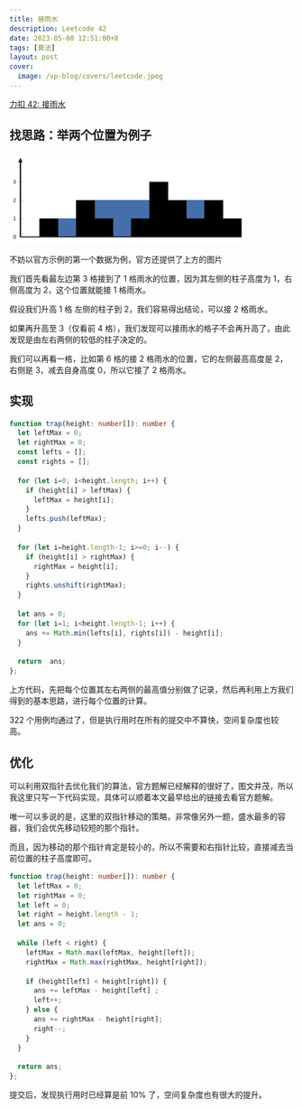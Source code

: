```yaml
---
title: 接雨水
description: Leetcode 42
date: 2023-05-08 12:51:00+8
tags: [算法]
layout: post
cover:
  image: /vp-blog/covers/leetcode.jpeg
---
```


[力扣 42: 接雨水](https://leetcode.cn/problems/trapping-rain-water/)


## 找思路：举两个位置为例子

![](/resources/2023-05/04.png)

不妨以官方示例的第一个数据为例，官方还提供了上方的图片

我们首先看最左边第 3 格接到了 1 格雨水的位置，因为其左侧的柱子高度为 1，右侧高度为 2，这个位置就能接 1 格雨水。

假设我们升高 1 格 左侧的柱子到 2，我们容易得出结论，可以接 2 格雨水。

如果再升高至 3（仅看前 4 格），我们发现可以接雨水的格子不会再升高了，由此发现是由左右两侧的较低的柱子决定的。

我们可以再看一格，比如第 6 格的接 2 格雨水的位置，它的左侧最高高度是 2，右侧是 3，减去自身高度 0，所以它接了 2 格雨水。


## 实现

```typescript
function trap(height: number[]): number {
  let leftMax = 0;
  let rightMax = 0;
  const lefts = [];
  const rights = [];
  
  for (let i=0; i<height.length; i++) {
    if (height[i] > leftMax) {
      leftMax = height[i];
    }
    lefts.push(leftMax);
  }
  
  for (let i=height.length-1; i>=0; i--) {
    if (height[i] > rightMax) {
      rightMax = height[i];
    }
    rights.unshift(rightMax);
  }
  
  let ans = 0;
  for (let i=1; i<height.length-1; i++) {
    ans += Math.min(lefts[i], rights[i]) - height[i];
  }
  
  return  ans;
};
```

上方代码，先把每个位置其左右两侧的最高值分别做了记录，然后再利用上方我们得到的基本思路，进行每个位置的计算。

322 个用例均通过了，但是执行用时在所有的提交中不算快，空间复杂度也较高。


## 优化

可以利用双指针去优化我们的算法，官方题解已经解释的很好了，图文并茂，所以我这里只写一下代码实现，具体可以顺着本文最早给出的链接去看官方题解。

唯一可以多说的是，这里的双指针移动的策略，非常像另外一题，盛水最多的容器，我们会优先移动较短的那个指针。

而且，因为移动的那个指针肯定是较小的，所以不需要和右指针比较，直接减去当前位置的柱子高度即可。

```typescript
function trap(height: number[]): number {
  let leftMax = 0;
  let rightMax = 0;
  let left = 0;
  let right = height.length - 1;
  let ans = 0;
  
  while (left < right) {
    leftMax = Math.max(leftMax, height[left]);
    rightMax = Math.max(rightMax, height[right]);
    
    if (height[left] < height[right]) {
      ans += leftMax - height[left] ;
      left++;
    } else {
      ans += rightMax - height[right];
      right--;
    }
  }
  
  return ans;
};
```

提交后，发现执行用时已经算是前 10% 了，空间复杂度也有很大的提升。
